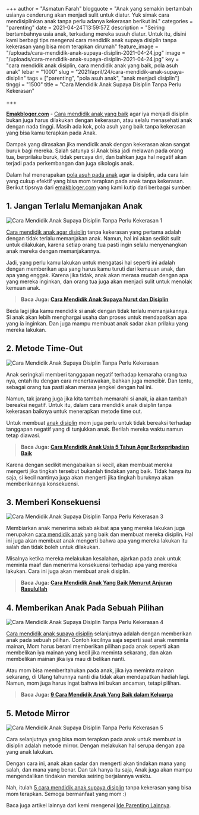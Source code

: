 +++
author = "Asmatun Farah"
blogquote = "Anak yang semakin bertambah usianya cenderung akan menjadi sulit untuk diatur. Yuk simak cara mendisiplinkan anak tanpa perlu adanya kekerasan berikut ini."
categories = "parenting"
date = 2021-04-24T13:59:57Z
description = "Seiring bertambahnya usia anak, terkadang mereka susuh diatur. Untuk itu, disini kami berbagi tips mengenai cara mendidik anak supaya disiplin tanpa kekerasan yang bisa mom terapkan dirumah"
feature_image = "/uploads/cara-mendidik-anak-supaya-disiplin-2021-04-24.jpg"
image = "/uploads/cara-mendidik-anak-supaya-disiplin-2021-04-24.jpg"
key = "cara mendidik anak disiplin, cara mendidik anak yang baik, pola asuh anak"
lebar = "1000"
slug = "2021/april/24/cara-mendidik-anak-supaya-disiplin"
tags = ["parenting", "pola asuh anak", "anak menjadi disiplin"]
tinggi = "1500"
title = "Cara Mendidik Anak Supaya Disiplin Tanpa Perlu Kekerasan"

+++

[**Emakbloger.com**](/) - [Cara mendidik anak yang baik](https://www.emakbloger.com/2021/april/13/cara-mendidik-anak/) agar iya menjadi disiplin bukan juga harus dilakukan dengan kekerasan, atau selalu menasehati anak dengan nada tinggi. Masih ada kok, pola asuh yang baik tanpa kekerasan yang bisa kamu terapkan pada Anak.

Dampak yang dirasakan jika mendidik anak dengan kekerasan akan sangat buruk bagi mereka. Salah satunya si Anak bisa jadi melawan pada orang tua, berprilaku buruk, tidak percaya diri, dan bahkan juga hal negatif akan terjadi pada perkembangan dan juga sikologis anak.

Dalam hal menerapakan [pola asuh pada anak](/tags/parenting) agar ia disiplin, ada cara lain yang cukup efektif yang bisa mom terapkan pada anak tanpa kekerasan. Berikut tipsnya dari [emakbloger.com](/) yang kami kutip dari berbagai sumber:

## 1. Jangan Terlalu Memanjakan Anak

![Cara Mendidik Anak Supaya Disiplin Tanpa Perlu Kekerasan 1](/uploads/cara-mendidik-anak-supaya-disiplin-tanpa-kekerasan-2021-04-24.jpg "Cara Mendidik Anak Supaya Disiplin Tanpa Perlu Kekerasan 1")

[Cara mendidik anak agar disiplin](/tags/anak-menjadi-disiplin) tanpa kekerasan yang pertama adalah dengan tidak terlalu memanjakan anak. Namun, hal ini akan sedikit sulit untuk dilakukan, karena setiap orang tua pasti ingin selalu menyenangkan anak mereka dengan memanjakannya.

Jadi, yang perlu kamu lakukan untuk mengatasi hal seperti ini adalah dengan memberikan apa yang harus kamu turuti dari kemauan anak, dan apa yang enggak. Karena jika tidak, anak akan merasa mudah dengan apa yang mereka inginkan, dan orang tua juga akan menjadi sulit untuk menolak kemuan anak.

> **Baca Juga:** [**Cara Mendidik Anak Supaya Nurut dan Disiplin**](https://www.emakbloger.com/2021/april/13/cara-mendidik-anak/)

Beda lagi jika kamu mendidik si anak dengan tidak terlalu memanjakannya. Si anak akan lebih menghargai usaha dan proses untuk mendapatkan apa yang ia inginkan. Dan juga mampu membuat anak sadar akan prilaku yang mereka lakukan.

## 2. Metode Time-Out

![Cara Mendidik Anak Supaya Disiplin Tanpa Perlu Kekerasan](/uploads/cara-mendidik-anak-supaya-disiplin-tanpa-kekerasan-1-2021-04-24.jpg "Cara Mendidik Anak Supaya Disiplin Tanpa Perlu Kekerasan 2")

Anak seringkali memberi tanggapan negatif terhadap kemaraha orang tua nya, entah itu dengan cara menertawakan, bahkan juga mencibir. Dan tentu, sebagai orang tua pasti akan merasa jengkel dengan hal ini.

Namun, tak jarang juga jika kita tambah memarahi si anak, ia akan tambah bereaksi negatif. Untuk itu, dalam cara mendidik anak disiplin tanpa kekerasan baiknya untuk menerapkan metode time out.

Untuk membuat [anak disiplin](/tags/anak-menjadi-disiplin) mom juga perlu untuk tidak bereaksi terhadap tanggapan negatif yang di tunjukkan anak. Berilah mereka waktu namun tetap diawasi.

> **Baca Juga:** [**Cara Mendidik Anak Usia 5 Tahun Agar Berkepribadian Baik**](https://www.emakbloger.com/2021/april/20/cara-mendidik-anak-5-tahun/)

Karena dengan sedikit mengabaikan si kecil, akan membuat mereka mengerti jika tingkah tersebut bukanlah tindakan yang baik. Tidak hanya itu saja, si kecil nantinya juga akan mengerti jika tingkah buruknya akan memberikannya konsekuensi.

## 3. Memberi Konsekuensi

![Cara Mendidik Anak Supaya Disiplin Tanpa Perlu Kekerasan 3](/uploads/cara-mendidik-anak-supaya-disiplin-tanpa-kekerasan-2-2021-04-24.jpg "Cara Mendidik Anak Supaya Disiplin Tanpa Perlu Kekerasan 3")

Membiarkan anak menerima sebab akibat apa yang mereka lakukan juga merupakan [cara mendidik anak](/tags/pola-asuh-anak) yang baik dan membuat mereka disiplin. Hal ini juga akan membuat anak mengerti bahwa apa yang mereka lakukan itu salah dan tidak boleh untuk dilakukan.

Misalnya ketika mereka melakukan kesalahan, ajarkan pada anak untuk meminta maaf dan menerima konsekuensi terhadap apa yang mereka lakukan. Cara ini juga akan membuat anak disiplin.

> **Baca Juga:** [**Cara Mendidik Anak Yang Baik Menurut Anjuran Rasulullah**](https://www.emakbloger.com/2021/april/18/cara-mendidik-anak-menurut-islam/)

## 4. Memberikan Anak Pada Sebuah Pilihan

![Cara Mendidik Anak Supaya Disiplin Tanpa Perlu Kekerasan 4](/uploads/cara-mendidik-anak-supaya-disiplin-tanpa-kekerasan-3-2021-04-24.jpg "Cara Mendidik Anak Supaya Disiplin Tanpa Perlu Kekerasan 4")

[Cara mendidik anak supaya disiplin](https://www.emakbloger.com/2021/april/13/cara-mendidik-anak/) selanjutnya adalah dengan memberikan anak pada sebuah pilihan. Contoh kecilnya saja seperti saat anak meminta mainan, Mom harus berani memberikan pilihan pada anak seperti akan membelikan iya mainan yang kecil jika meminta sekarang, dan akan membelikan mainan jika iya mau di belikan nanti.

Atau mom bisa memberitahukan pada anak, jika iya meminta mainan sekarang, di Ulang tahunnya nanti dia tidak akan mendapatkan hadiah lagi. Namun, mom juga harus ingat bahwa ini bukan ancaman, tetapi pilihan.

> **Baca Juga:** [**9 Cara Mendidik Anak Yang Baik dalam Keluarga**](https://www.emakbloger.com/2021/april/13/cara-mendidik-anak-yang-baik-dalam-keluarga/)

## 5. Metode Mirror

![Cara Mendidik Anak Supaya Disiplin Tanpa Perlu Kekerasan 5](/uploads/cara-mendidik-anak-supaya-disiplin-tanpa-kekerasan-4-2021-04-24.jpg "Cara Mendidik Anak Supaya Disiplin Tanpa Perlu Kekerasan 5")

Cara selanjutnya yang bisa mom terapkan pada anak untuk membuat ia disiplin adalah metode mirror. Dengan melakukan hal serupa dengan apa yang anak lakukan.

Dengan cara ini, anak akan sadar dan mengerti akan tindakan mana yang salah, dan mana yang benar. Dan tak hanya itu saja, Anak juga akan mampu mengendalikan tindakan mereka seiring berjalannya waktu.

Nah, itulah [5 cara mendidik anak supaya disiplin](/tags/parenting) tanpa kekerasan yang bisa mom terapkan. Semoga bermanfaat yang mom :)

Baca juga artikel lainnya dari kemi mengenai [Ide Parenting Lainnya](https://www.emakbloger.com/categories/pola-asuh).
